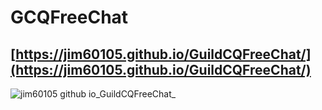 # GCQFreeChat

## [https://jim60105.github.io/GuildCQFreeChat/](https://jim60105.github.io/GuildCQFreeChat/)

![jim60105 github io_GuildCQFreeChat_](https://user-images.githubusercontent.com/16995691/167274082-85a40032-e3b7-48e5-a247-5d26a152a466.png)
